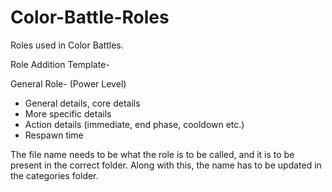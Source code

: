 # Color-Battle-Roles
Roles used in Color Battles.

Role Addition Template-

General Role- (Power Level)
- General details, core details
- More specific details
- Action details (immediate, end phase, cooldown etc.)
- Respawn time

The file name needs to be what the role is to be called, and it is to be present in the correct folder. Along with this, the name has to be updated in the categories folder.
